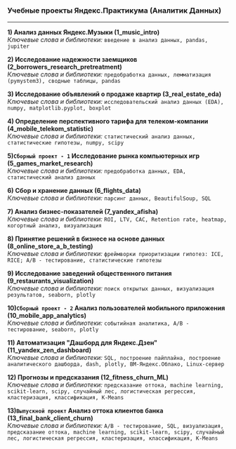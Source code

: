 ### Учебные проекты Яндекс.Практикума (Аналитик Данных)
-----------------------------------
**1) Анализ данных Яндекс.Музыки (1_music_intro)**      
   *Ключевые слова и библиотеки:* `введение в анализ данных, pandas, jupiter`   
   
**2) Исследование надежности заемщиков (2_borrowers_research_pretreatment)**      
   *Ключевые слова и библиотеки:* `предобработка данных, лемматизация (pymystem3), сводные таблицы, pandas`
   
**3) Исследование объявлений о продаже квартир (3_real_estate_eda)**    
   *Ключевые слова и библиотеки:* `исследовательский анализ данных (EDA), numpy, matplotlib.pyplot, boxplot` 
   
**4) Определение перспективного тарифа для телеком-компании (4_mobile_telekom_statistic)**    
   *Ключевые слова и библиотеки:* `статистический анализ данных, статистические гипотезы, numpy, scipy`
   
**5)`Сборный проект - 1` Исследование рынка компьютерных игр (5_games_market_research)**  
   *Ключевые слова и библиотеки:* `предобработка данных, EDA, статистический анализ данных`  
   
**6) Сбор и хранение данных (6_flights_data)**  
   *Ключевые слова и библиотеки:* `парсинг данных, BeautifulSoup, SQL`  

**7) Анализ бизнес-показателей (7_yandex_afisha)**      
   *Ключевые слова и библиотеки:* `ROI, LTV, CAC, Retention rate, heatmap, когортный анализ, визуализация`      
   
**8) Принятие решений в бизнесе на основе данных (8_online_store_a_b_testing)**  
   *Ключевые слова и библиотеки:* `фреймворки приоритизации гипотез: ICE, RICE; A/B - тестирование, статистические гипотезы`  

**9) Исследование заведений общественного питания (9_restaurants_visualization)**  
   *Ключевые слова и библиотеки:* `поиск открытых данных, визуализация результатов, seaborn, plotly`    
   
**10)`Сборный проект - 2` Анализ пользователей мобильного приложения (10_mobile_app_analytics)**    
   *Ключевые слова и библиотеки:* `событийная аналитика, A/B - тестирование, seaborn, plotly`  
   
**11) Автоматизация "Дашборд для Яндекс.Дзен" (11_yandex_zen_dashboard)**    
   *Ключевые слова и библиотеки:* `SQL, построение пайплайна, построение аналитического дашборда, dash, plotly, ВМ-Яндекс.Облако, Linux-сервер`   
   
**12) Прогнозы и предсказания (12_fitness_churn_ML)**  
   *Ключевые слова и библиотеки:* `предсказание оттока, machine learning, scikit-learn, scipy, случайный лес, логистическая регрессия, кластеризация, классификация, K-Means`  
   
**13)`Выпускной проект` Анализ оттока клиентов банка (13_final_bank_client_churn)**  
   *Ключевые слова и библиотеки:* `A/B - тестирование, SQL, визуализация, предсказание оттока, machine learning, scikit-learn, scipy, случайный лес, логистическая регрессия, кластеризация, классификация, K-Means`

